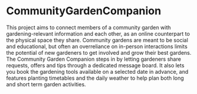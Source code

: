 # CommunityGardenCompanion
This project aims to connect members of a community garden with gardening-relevant information and each other, as an online counterpart to the physical space they share. Community gardens are meant to be social and educational, but often an overreliance on in-person interactions limits the potential of new gardeners to get involved and grow their best gardens. 
The Community Garden Companion steps in by letting gardeners share requests, offers and tips through a dedicated message board. It also lets you book the gardening tools available on a selected date in advance, and features planting timetables and the daily weather to help plan both long and short term garden activities. 

